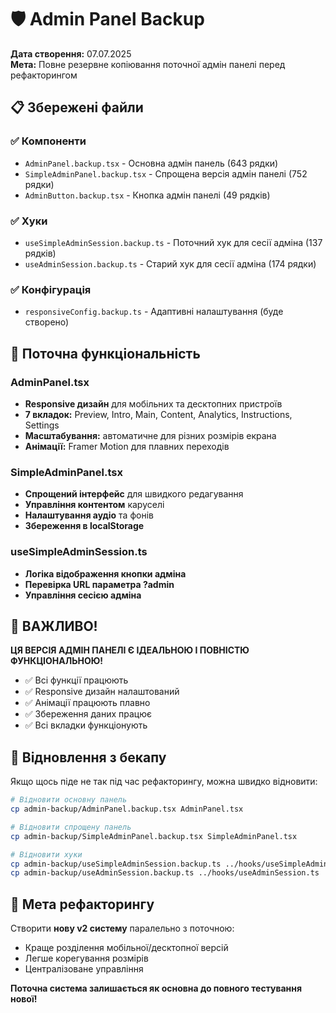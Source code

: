 # 🛡️ Admin Panel Backup

**Дата створення:** 07.07.2025  
**Мета:** Повне резервне копіювання поточної адмін панелі перед рефакторингом

## 📋 Збережені файли

### ✅ Компоненти
- `AdminPanel.backup.tsx` - Основна адмін панель (643 рядки)
- `SimpleAdminPanel.backup.tsx` - Спрощена версія адмін панелі (752 рядки)
- `AdminButton.backup.tsx` - Кнопка адмін панелі (49 рядків)

### ✅ Хуки
- `useSimpleAdminSession.backup.ts` - Поточний хук для сесії адміна (137 рядків)
- `useAdminSession.backup.ts` - Старий хук для сесії адміна (174 рядки)

### ✅ Конфігурація
- `responsiveConfig.backup.ts` - Адаптивні налаштування (буде створено)

## 🔧 Поточна функціональність

### AdminPanel.tsx
- **Responsive дизайн** для мобільних та десктопних пристроїв
- **7 вкладок:** Preview, Intro, Main, Content, Analytics, Instructions, Settings
- **Масштабування:** автоматичне для різних розмірів екрана
- **Анімації:** Framer Motion для плавних переходів

### SimpleAdminPanel.tsx
- **Спрощений інтерфейс** для швидкого редагування
- **Управління контентом** каруселі
- **Налаштування аудіо** та фонів
- **Збереження в localStorage**

### useSimpleAdminSession.ts
- **Логіка відображення кнопки адміна**
- **Перевірка URL параметра ?admin**
- **Управління сесією адміна**

## 🚨 ВАЖЛИВО!

**ЦЯ ВЕРСІЯ АДМІН ПАНЕЛІ Є ІДЕАЛЬНОЮ І ПОВНІСТЮ ФУНКЦІОНАЛЬНОЮ!**

- ✅ Всі функції працюють
- ✅ Responsive дизайн налаштований  
- ✅ Анімації працюють плавно
- ✅ Збереження даних працює
- ✅ Всі вкладки функціонують

## 🔄 Відновлення з бекапу

Якщо щось піде не так під час рефакторингу, можна швидко відновити:

```bash
# Відновити основну панель
cp admin-backup/AdminPanel.backup.tsx AdminPanel.tsx

# Відновити спрощену панель  
cp admin-backup/SimpleAdminPanel.backup.tsx SimpleAdminPanel.tsx

# Відновити хуки
cp admin-backup/useSimpleAdminSession.backup.ts ../hooks/useSimpleAdminSession.ts
cp admin-backup/useAdminSession.backup.ts ../hooks/useAdminSession.ts
```

## 🎯 Мета рефакторингу

Створити **нову v2 систему** паралельно з поточною:
- Краще розділення мобільної/десктопної версій
- Легше корегування розмірів
- Централізоване управління

**Поточна система залишається як основна до повного тестування нової!** 